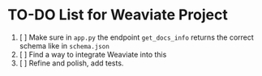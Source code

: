 # TO-DO List for Weaviate Project

1. [ ] Make sure in `app.py` the endpoint `get_docs_info` returns the correct schema like in `schema.json`
2. [ ] Find a way to integrate Weaviate into this
3. [ ] Refine and polish, add tests.


